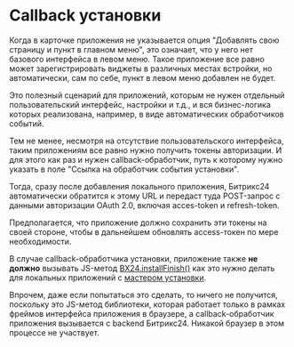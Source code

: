 # Callback установки

Когда в карточке приложения не указывается опция "Добавлять свою страницу и пункт в главном меню", это означает, что у него нет базового интерфейса в левом меню. Такое приложение все равно может зарегистрировать виджеты в различных местах встройки, но автоматически, сам по себе, пункт в левом меню добавлен не будет.

Это полезный сценарий для приложений, которым не нужен отдельный пользовательский интерфейс, настройки и т.д., и вся бизнес-логика которых реализована, например, в виде автоматических обработчиков событий.

Тем не менее, несмотря на отсутствие пользовательского интерфейса, таким приложениям все равно нужно получить токены авторизации. И для этого как раз и нужен callback-обработчик, путь к которому нужно указать в поле "Ссылка на обработчик события установки".

Тогда, сразу после добавления локального приложения, Битрикс24 автоматически обратится к этому URL и передаст туда POST-запрос с данными авторизации OAuth 2.0, включая acces-token и refresh-token.

Предполагается, что приложение должно сохранить эти токены на своей стороне, чтобы в дальнейшем обновлять access-токен по мере необходимости.

В случае callback-обработчика установки, приложение также **не должно** вызывать JS-метод [BX24.installFinish()](../../bx24-js-sdk/system-functions/bx24-install-finish.md) как это нужно делать для локальных приложений с [мастером установки](./installation-master.md).

Впрочем, даже если попытаться это сделать, то ничего не получится, поскольку это JS-метод библиотеки, которая работает только в рамках фреймов интерфейса приложения в браузере, а callback-обработчик приложения вызывается с backend Битрикс24. Никакой браузер в этом процессе не участвует.
